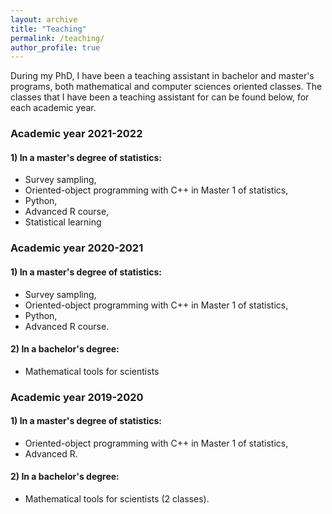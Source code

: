 ```yaml
---
layout: archive
title: "Teaching"
permalink: /teaching/
author_profile: true
---
```


During my PhD, I have been a teaching assistant in bachelor and master's programs, both mathematical and computer sciences oriented classes.
The classes that I have been a teaching assistant for can be found below, for each academic year.

### Academic year 2021-2022 

#### 1) In a master's degree of statistics:
- Survey sampling, 
- Oriented-object programming with C++ in Master 1 of statistics,
- Python,
- Advanced R course,
- Statistical learning

### Academic year 2020-2021

#### 1) In a master's degree of statistics:
- Survey sampling, 
- Oriented-object programming with C++ in Master 1 of statistics,
- Python,
- Advanced R course.

#### 2) In a bachelor's degree:
- Mathematical tools for scientists


### Academic year 2019-2020

#### 1) In a master's degree of statistics:
- Oriented-object programming with C++ in Master 1 of statistics,
- Advanced R.

#### 2) In a bachelor's degree:
- Mathematical tools for scientists (2 classes).



